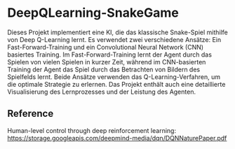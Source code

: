 # DeepQLearning-SnakeGame
Dieses Projekt implementiert eine KI, die das klassische Snake-Spiel mithilfe von Deep Q-Learning lernt. Es verwendet zwei verschiedene Ansätze: Ein Fast-Forward-Training und ein Convolutional Neural Network (CNN) basiertes Training. Im Fast-Forward-Training lernt der Agent durch das Spielen von vielen Spielen in kurzer Zeit, während im CNN-basierten Training der Agent das Spiel durch das Betrachten von Bildern des Spielfelds lernt. Beide Ansätze verwenden das Q-Learning-Verfahren, um die optimale Strategie zu erlernen. Das Projekt enthält auch eine detaillierte Visualisierung des Lernprozesses und der Leistung des Agenten.

## Reference

Human-level control through deep reinforcement learning: https://storage.googleapis.com/deepmind-media/dqn/DQNNaturePaper.pdf
